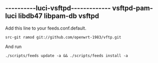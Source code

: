 


----------luci-vsftpd-------------
vsftpd-pam-luci
libdb47
libpam-db
vsftpd
-----


Add this line to your feeds.conf.default.

    src-git ramod git://github.com/openwrt-1983/vftp.git 

And run

    ./scripts/feeds update -a && ./scripts/feeds install -a
